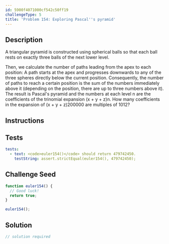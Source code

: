 ```yaml
---
id: 5900f4071000cf542c50ff19
challengeType: 5
title: 'Problem 154: Exploring Pascal''s pyramid'
---
```


## Description
<section id='description'>
A triangular pyramid is constructed using spherical balls so that each ball rests on exactly three balls of the next lower level.

Then, we calculate the number of paths leading from the apex to each position:
A path starts at the apex and progresses downwards to any of the three spheres directly below the current position.
Consequently, the number of paths to reach a certain position is the sum of the numbers immediately above it (depending on the position, there are up to three numbers above it).
The result is Pascal's pyramid and the numbers at each level n are the coefficients of the trinomial expansion
(x + y + z)n.
How many coefficients in the expansion of (x + y + z)200000 are multiples of 1012?
</section>

## Instructions
<section id='instructions'>

</section>

## Tests
<section id='tests'>

```yml
tests:
  - text: <code>euler154()</code> should return 479742450.
    testString: assert.strictEqual(euler154(), 479742450);

```

</section>

## Challenge Seed
<section id='challengeSeed'>

<div id='js-seed'>

```js
function euler154() {
  // Good luck!
  return true;
}

euler154();
```

</div>



</section>

## Solution
<section id='solution'>

```js
// solution required
```

</section>
